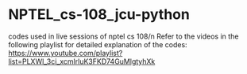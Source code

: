 # NPTEL_cs-108_jcu-python
codes used in live sessions of nptel cs 108/n
Refer to the videos in the following playlist for detailed explanation of the codes: https://www.youtube.com/playlist?list=PLXWl_3ci_xcmlrluK3FKD74GuMlgtyhXk
